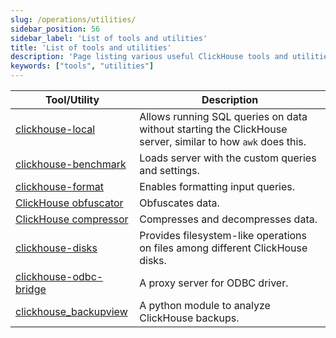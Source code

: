 ```yaml
---
slug: /operations/utilities/
sidebar_position: 56
sidebar_label: 'List of tools and utilities'
title: 'List of tools and utilities'
description: 'Page listing various useful ClickHouse tools and utilities.'
keywords: ["tools", "utilities"]
---
```


| Tool/Utility | Description |
|------|-------------|
|[clickhouse-local](../../operations/utilities/clickhouse-local.md) | Allows running SQL queries on data without starting the ClickHouse server, similar to how `awk` does this.|
|[clickhouse-benchmark](../../operations/utilities/clickhouse-benchmark.md) | Loads server with the custom queries and settings.|
| [clickhouse-format](../../operations/utilities/clickhouse-format.md) | Enables formatting input queries.|
|[ClickHouse obfuscator](../../operations/utilities/clickhouse-obfuscator.md) | Obfuscates data.|
|[ClickHouse compressor](../../operations/utilities/clickhouse-compressor.md) | Compresses and decompresses data.|
| [clickhouse-disks](../../operations/utilities/clickhouse-disks.md) | Provides filesystem-like operations on files among different ClickHouse disks.|
| [clickhouse-odbc-bridge](../../operations/utilities/odbc-bridge.md) | A proxy server for ODBC driver.|
| [clickhouse_backupview](../../operations/utilities/backupview.md) | A python module to analyze ClickHouse backups.|
